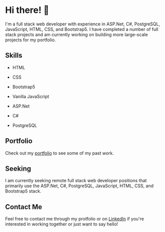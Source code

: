 # Hi there! 👋

I'm a full stack web developer with experience in ASP.Net, C#, PostgreSQL, JavaScript, HTML, CSS, and Bootstrap5. I have completed a number of full stack projects and am currently working on building more large-scale projects for my portfolio.

## Skills
- HTML
- CSS
- Bootstrap5
- Vanilla JavaScript
 
- ASP.Net
- C#
- PostgreSQL

## Portfolio
Check out my [portfolio](https://oakesa.netlify.app/) to see some of my past work.

## Seeking
I am currently seeking remote full stack web developer positions that primarily use the ASP.Net, C#, PostgreSQL, JavaScript, HTML, CSS, and Bootstrap5 stack.

## Contact Me
Feel free to contact me through my protfolio or on [LinkedIn](https://www.linkedin.com/in/oakesa/) if you're interested in working together or just want to say hello!


<!--
**OakesekAo/OakesekAo** is a ✨ _special_ ✨ repository because its `README.md` (this file) appears on your GitHub profile.

Here are some ideas to get you started:

- 🔭 I’m currently working on ...
- 🌱 I’m currently learning ...
- 👯 I’m looking to collaborate on ...
- 🤔 I’m looking for help with ...
- 💬 Ask me about ...
- 📫 How to reach me: ...
- 😄 Pronouns: ...
- ⚡ Fun fact: ...
-->
